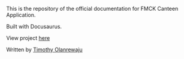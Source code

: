 This is the repository of the official documentation for FMCK Canteen Application. 

Built with Docusaurus.

View project [here](https://github.com/TimothyOlanrewaju/TastyBitesApp)

Written by [Timothy Olanrewaju](https://www.linkedin.com/in/timothy-olanrewaju750/)
